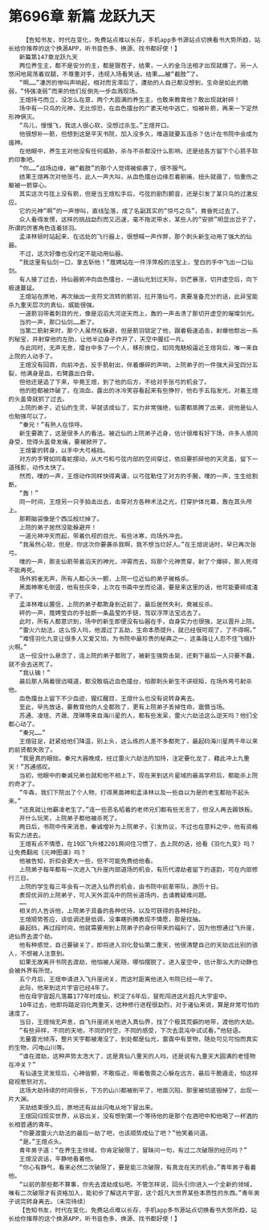 # 第696章 新篇 龙跃九天
        【告知书友，时代在变化，免费站点难以长存，手机app多书源站点切换看书大势所趋，站长给你推荐的这个换源APP，听书音色多、换源、找书都好使！】
       新篇第147章龙跃九天
       两位养生主，都不是安分的主，都是狠茬子，结果，一人的金乌法相才出现就爆了。另一人悠闲地晃荡着双腿，不尊重对手，违规入场看笑话，结果……被“截肢”了。
       “啊……”凄厉的惨叫声响起，相对而言滞后了，遭劫的人自己都没想到，生命是如此的脆弱，“恃强凌弱”而来的他们反倒先一步血溅现场。
       王煊持弓而立，没怎么在意，两个大圆满的养生主，也敢来教育他？敢出现就射碎！
       场中有一只鸟的元神，无比惊恐，在血色擂台的广袤天地中逃亡，怕被补箭，再来一下定然形神俱灭。
       “鸟儿，慢慢飞，我这人很心软，没想过杀生。”王煊开口。
       他很想补一箭，但想到这是平天书院，加入没多久，难道就要五连杀？估计在书院中会成为瘟神。
       在他眼中，养生主对他没有任何威胁，杀与不杀都没什么影响，还是给各方留下个心慈手软的印象吧。
       “你……”战场边缘，被“截肢”的那个人觉得被偷袭了，很不服气。
       结果王煊再次对他张弓，此人一声大叫，从血色擂台边缘忍着剧痛，扭头就遁了，怕重伤之躯被一箭穿心。
       其实这次弓弦上没有箭，但是当王煊松手后，弓弦的剧烈颤音，还是引发了某只鸟的过激反应。
       它的元神“啊”的一声惨叫，直线坠落，成了名副其实的“惊弓之鸟”，竟昏死过去了。
       众人看得发愣，这样的挑战勐烈而又迅速，毫不拖泥带水，某些人的“安排”明显出岔子了，所谓的厉害角色连着铩羽。
       孟泽林顿时站起来，在远处的飞行器上，很想喊一声作弊，那个刺头新生动用了强大的仙器。
       不过，这次好像也没约定不能动用仙器。
       “我这里有仙剑一口，拿去斩他！”蔻娉站在一件浮萍般的法宝上，莹白的手中飞出一口仙剑。
       有人接了过去，持仙器俯冲向血色擂台，一道仙光划过天际，剑芒暴涨，切开虚空后，向下极速蔓延。
       王煊站在原地，再次抽出一支符文流转的箭羽，拉开落仙弓，真要准备充分的话，此异宝能杀九重天层次的真仙，威能很强。
       一道箭羽带着刺目的光，像是滔滔大河逆天而上，轰的一声击溃了那切开虚空的璀璨剑光。
       当的一声，那口仙剑……断了。
       当第二箭射来时，那个人虽然在躲避，但是箭羽锁定了他，跟着极速追击，射爆他祭出一系列秘宝，并射穿他的左肋，让他半边身子炸开了，天空中腥红一片。
       与此同时，无声无息，擂台中多了一个人，移形换位，如同鬼魅般逼近王煊背后，唯一来自上院的人动手了。
       王煊没有回首，向前冲去，反手箭射出，伴着爆碎的声响，上院弟子的一件强大异宝四分五裂，他满身是血，右臂露出白骨。
       但他还是追了下来，毕竟王煊，到了他的后方，不给对手张弓的机会了。
       他的脸都被炸破了，在淌血，露出的冰冷笑容看起来有些狰狞，他右手五指发光，对着王煊的头盖骨就抓了过去。
       上院的弟子，近仙的生灵，早就该成仙了，实力非常强绝，仙雾都蒸腾了出来，说他是仙人也勉强可以了。
       “秦兄！”有熟人在惊呼。
       新生要跪了，这是很多人的看法。被近仙的上院弟子近身，估计很难有好下场，许多人感同身受，觉得头盖骨发痛，要被掀开了。
       王煊霍的转身，以手中大弓格挡。
       对方的手臂如同毒蛇摆动，从大弓和弓弦内部的空间穿过，依旧要抓碎他的天灵盖，留下一道残影，动作太快了。
       然而，噗的一声，王煊动作同样快得离谱，以弓弦勒住了对方的手腕，噗的一声，生生给割断。
       “轰！”
       同一时间，王煊另一只手拍击出去，击穿对方各种术法之光，打穿护体光幕，轰在其头颅上。
       那颗脑袋像是个西瓜般烂掉了。
       上院的弟子居然没能躲避开！
       一道元神冲天而起，带着仇视的目光，有些冰寒，向场外冲去。
       “我虽然心软，但是，你这次你要袭杀我啊，我不想当烂好人。”在王煊说话时，早已再次张弓。
       噗的一声，那支仙箭带着滔天的神光，冲霄而去，将那个元神贯穿，射了个爆碎，那人死得不能再死。
       场外鸦雀无声，所有人都心头一颤，上院一位近仙的弟子被格杀。
       黑面神寒毛倒竖，他有些庆幸，上次在书斋中坐而论道，要是来这里的话，他可能要碎成渣子了。
       孟泽林难以置信，上院的弟子都欺身到近前了，最后居然失利，竟被反杀。
       砰的一声，蔻娉莹白的手扯断一条晶莹的手链，驾驭浮萍法宝远去了。
       此时，所有人都意识到，场中的新生即便没有仙器在手，自身实力也很强，足以晋升上院。
       “雷火六劫法，这么惊人吗，他渡过了五劫，生命本质提升，就已经很可观了，了不得啊。”
       “难怪羽化九变让很多人又爱又怕，为书院中最珍贵的秘典之一，这条路让人忍不住飞蛾扑火啊。”
       这一役没什么悬念了，连上院的弟子都败了，被新生强势击毙，还剩下最后一人只要不蠢，就不会去送死了。
       “我认输！”
       最后那人隔着很远喊道，都没敢临近血色擂台，怕那刺头新生不讲规矩，在场外弯弓射杀他。
       血色擂台上留下不少血迹，猩红醒目，王煊什么也没有说转身离去。
       至此，早先放话，要教育他的人全都败了，更有上院弟子丢掉性命，震慑当场。
       苏通、凌瑄、齐晟、茂琳等来自海川星的人，都有些发呆，雷火六劫法这么逆天吗？他们全都心动了。
       “秦兄……”
       王煊驻足，赶紧给他们降温，别上头，这么练的人差不多都死了，最起码海川星两千年以来的前贤都失败了。
       “我是真的眼拙，秦兄大器晚成，经过雷火六劫法的加持，注定要化龙了，藉此冲上九重天！”苏通感叹。
       当初，他眼中的秦诚兄弟也就和他不相上下，现在来到这片星域的最高学府后，都能杀上院的奇才了。
       “牛犇，我们下院出了个人物，打得黑面神和孟泽林以及一些自以为是的老生都抬不起头来。”
       “还真就让他霸凌老生了。”连一些恶名昭着的老师兄们都有些无言了，但没人再去踢铁板。
       开什么玩笑，上院弟子都他被杀死了。
       两日后，书院中传来消息，秦诚增补为上院弟子，引发热议，不过也在意料之中，他有资格有实力进去。
       王煊有点不情愿，在19区飞升楼2201房间住习惯了，去上院的话，给看《羽化九变》吗？让免费翻阅《元神图谱》吗？
       他被告知，折扣会更大一些，但不可能免费给他看。
       上院弟子每年都有一次进入飞升崖内部道场的机会，有历代渡劫者留下的道韵，可在内部修行三日。
       上院的学生每三年会有一次进入仙界的机会，由书院中前辈带队，游历十日。
       表现优异的上院弟子，可入天外混沌中的院长道场内，去请教疑难问题。
       ……
       相关的人告诉他，上院弟子具备的各种优待，以及可获得的各种好处。
       王煊顺势答应，该低调还是低调，没事瞎折腾表现不情愿，那是找抽。
       最起码，再过段时间，他就需要用到上院弟子的身份带来的福利了，因为他想通过飞升崖，进仙界去渡个劫。
       他有种感觉，自己要破关了，即将进入羽化登仙第二重天，他很清楚自己的天劫远比别的骇人，不想被人注意到。
       如果无故离开书院去渡劫，他怕被人尾随，哪怕摆脱了，进入星空中，估计那么大的动静也会被外界有所觉。
       五个月后，王煊申请进入飞升崖闭关，而这时距离他进入书院已经一年了。
       此际，他来到这片宇宙已经4年了。
       他在母宇宙超凡落幕177年时成仙，积淀了6年后，冒死闯进这片超凡大宇宙中。
       10年过去，他即将踏足羽化两重天，这种修行进程很勐烈，对于诸仙来说，算是非常可怕的速度了。
       当日，王煊悄无声息，自飞升崖闭关地进入真仙界，找了个极其荒僻的地带，渡他的大劫。
       “有些异样，不同的天地，不同的时空，不同的感受，下次去混沌中试试看。”他轻语。
       无量雷光倾泻，整片天宇都被淹没了，到处都是仙光，雷霆中有景物，随处可见可怕而真实的生物，闪电山川等。
       “谁在渡劫，这种声势太浩大了，这是真仙八重天的人吗，还是说有九重天大圆满的老怪物在冲关？”
       有仙道生灵发现后，心神皆颤，不敢临近，带着敬畏之心躲在远方，最后干脆遁走，怕这样窥视惹怒对方。
       这场大劫持续的时间很长，下方的山川都被削平了，地面沉陷，那里被彻底毁掉了，出现一片大渊。
       天劫结束很久后，原地还有丝丝闪电从地下冒出来。
       王煊回归现实世界，从容出关，没有想到第一个等待他的是那个在酒吧中和他喝了一杯酒的长相普通的青年。
       “你要渡雷火六劫法的最后一劫了吧，也该顺势成仙了吧？”他笑着问道。
       “是。”王煊点头。
       青年男子道：“在养生主领域，你肯定破限了，冒昧问一句，有过二次破限的经历吗？”
       王煊没说话，平静地看着他。
       “你心有静气，看来必然二次破限了，要是能三次破限，有真龙在天的机会。”青年男子看着他。
       “以前的那些都不算事，你先去渡劫成仙吧。不管怎样说，回头引你进入一个全新的领域，唯有二次破限才有资格加入，能初步了解这片宇宙，这个超凡大世界某些本质性的东西。”青年男子说完转身离去。（未完待续）
       【告知书友，时代在变化，免费站点难以长存，手机app多书源站点切换看书大势所趋，站长给你推荐的这个换源APP，听书音色多、换源、找书都好使！】